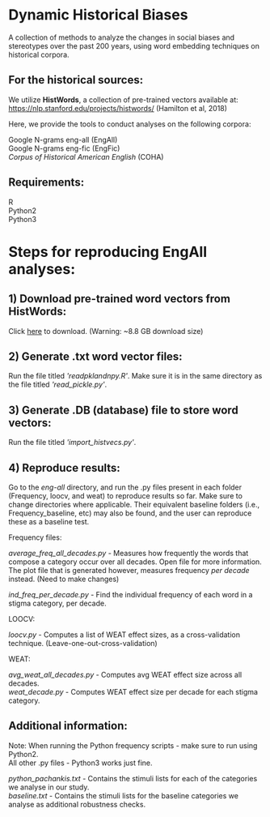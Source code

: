 # Dynamic Historical Biases

A collection of methods to analyze the changes in social biases and stereotypes over the past 200 years, using word embedding techniques on historical corpora.

## For the historical sources: 

We utilize **HistWords**, a collection of pre-trained vectors available at: https://nlp.stanford.edu/projects/histwords/
(Hamilton et al, 2018)

Here, we provide the tools to conduct analyses on the following corpora:

Google N-grams eng-all (EngAll) <br />
Google N-grams eng-fic (EngFic) <br />
*Corpus of Historical American English* (COHA)

## Requirements:
R <br />
Python2 <br />
Python3

# Steps for reproducing EngAll analyses:

## 1) Download pre-trained word vectors from HistWords:
Click [here](http://snap.stanford.edu/historical_embeddings/eng-all.zip) to download. (Warning: ~8.8 GB download size)

## 2) Generate .txt word vector files:

Run the file titled *'readpklandnpy.R'*. Make sure it is in the same directory as the file titled *'read_pickle.py'*.

## 3) Generate .DB (database) file to store word vectors:

Run the file titled *'import_histvecs.py'*.

## 4) Reproduce results:

Go to the *eng-all* directory, and run the .py files present in each folder (Frequency, loocv, and weat) to reproduce results so far. Make sure to change directories where applicable. Their equivalent baseline folders (i.e., Frequency_baseline, etc) may also be found, and the user can reproduce these as a baseline test.

Frequency files:

*average_freq_all_decades.py* - Measures how frequently the words that compose a category occur over all decades. Open file for more information. The plot file that is generated however, measures frequency *per decade* instead. (Need to make changes) <br />

*ind_freq_per_decade.py* - Find the individual frequency of each word in a stigma category, per decade.<br />

LOOCV:

*loocv.py* - Computes a list of WEAT effect sizes, as a cross-validation technique. (Leave-one-out-cross-validation)<br />

WEAT:

*avg_weat_all_decades.py* - Computes avg WEAT effect size across all decades.<br />
*weat_decade.py* - Computes WEAT effect size per decade for each stigma category.<br />



## Additional information:

Note: When running the Python frequency scripts - make sure to run using Python2.<br />
All other .py files - Python3 works just fine.<br />

*python_pachankis.txt* - Contains the stimuli lists for each of the categories we analyse in our study.<br />
*baseline.txt* - Contains the stimuli lists for the baseline categories we analyse as additional robustness checks.
